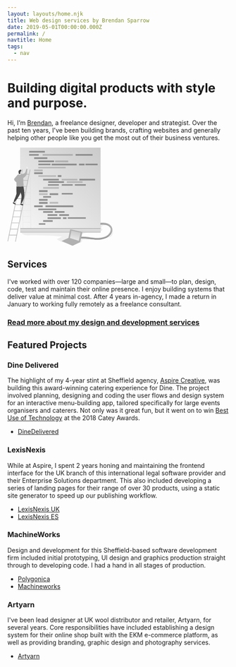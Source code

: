 ```yaml
---
layout: layouts/home.njk
title: Web design services by Brendan Sparrow
date: 2019-05-01T00:00:00.000Z
permalink: /
navtitle: Home
tags:
  - nav
---
```

# Building digital products with style and purpose.

Hi, I’m [Brendan](/about), a freelance designer, developer and strategist. Over the past ten years, I've been building brands, crafting websites and generally helping other people like you get the most out of their business ventures.

<section class="illustrated">

<svg xmlns="http://www.w3.org/2000/svg" width="240" height="223">
  <defs>
    <linearGradient id="a" x1="152.375%" x2="-11.785%" y1="-62.691%" y2="118.011%">
      <stop offset="0%" stop-color="#FFF" stop-opacity="0"/>
      <stop offset="100%" stop-color="#FFF"/>
    </linearGradient>
    <linearGradient id="b" x1="50.002%" x2="50.002%" y1="208.092%" y2="-98.947%">
      <stop offset="0%" stop-color="#FFF" stop-opacity="0"/>
      <stop offset="99%" stop-color="#FFF"/>
    </linearGradient>
    <linearGradient id="c" x1="74.508%" x2="26.609%" y1="-61.705%" y2="146.279%">
      <stop offset="0%" stop-color="#FFF" stop-opacity="0"/>
      <stop offset="100%" stop-color="#FFF"/>
    </linearGradient>
  </defs>
  <g fill="none" fill-rule="nonzero" style="mix-blend-mode:multiply">
    <path fill="#6D6D6D" d="M239.68 188.516c.414 4.651-.61 8.62-2.333 10.772-1.723 2.152-4.3 3.495-6.964 4.211-2.664.716-11.311 2.884-14.064 3.039 2.675-.832 12.97-3.942 14.312-6.402a31.773 31.773 0 0 0 1.475-3.485c.909-2.284 2.098-12.974 3.854-14.73 2.042-2.026 3.523 4.338 3.72 6.595zM124.789 201.418a663.743 663.743 0 0 0-73.905-2.554c-7.001.154-15.214-.16-19.233-5.895 4.487-3.496 10.586-3.853 16.266-4.046 55.833-1.993 107.62-3.683 163.454-5.675-2.56-1.855 0-6.386-.518-9.507 5.505-1.684 17.153.93 20.769 4.756-3.385-2.427-10.607-3.303-13.69-2.042-3.082 1.26-5.582 4.035-3.903 6.903.496.848 1.294 1.569 1.426 2.543.22 1.624-1.48 2.802-2.994 3.43-13.338 5.504-29.555.236-42.44 6.748a4.91 4.91 0 0 0-1.96 1.514c-1.916 2.912 2.576 5.768 6.01 6.346a246.094 246.094 0 0 0 37.179 3.424l-42.215 1.96c1.205 1.442.594 3.776-.81 5.026-1.403 1.25-3.335 1.651-5.185 1.981-15.622 2.67-37.75 1.608-50.84-8.807 3.98-2.334 8.394-4.134 12.589-6.105z" opacity=".1"/>
    <path fill="#B3B3B3" d="M23.367 61.525l-6.055 6.903c-1.057 1.2-2.202 2.62-1.96 4.205.199.894.64 1.715 1.277 2.373a21.958 21.958 0 0 0 3.892 3.638c2.037-5.549 3.611-11.246 2.846-17.12zM29.312 0h182.262v182.73H29.312z"/>
    <path fill="url(#a)" d="M29.312 0h182.262v182.73H29.312z"/>
    <path fill="#B3B3B3" d="M.335 212.178L33.397 49.232l1.133.23L1.468 212.407zM17.698 212.981L51.052 49.624l1.133.231L18.83 213.213z"/>
    <path fill="#B3B3B3" d="M31.635 59.868h17.67v1.156h-17.67zM28.85 73.662h17.67v1.156H28.85zM26.059 87.451h17.67v1.156h-17.67zM23.268 101.246h17.67v1.156h-17.67zM20.477 115.04h17.67v1.156h-17.67zM17.686 128.835h17.67v1.156h-17.67zM14.901 142.629h17.67v1.156h-17.67zM12.11 156.424h17.67v1.156H12.11zM9.319 170.218h17.67v1.156H9.319zM6.528 184.013h17.67v1.156H6.528zM3.738 197.802h17.67v1.156H3.738z"/>
    <path fill="#AAA" d="M53.846 182.576L52.404 51.49l-1.206-.231.11 9.98h-3.22c-.05-1.718-.286-3.38-.892-4.503-1.7-3.165-3.853 0-4.47 2.119-.275.925-.704 1.9-1.535 2.367h-3.248a5.554 5.554 0 0 0-1.156-.11 3.81 3.81 0 0 0-.71.105h-1.651l-.127-10.156-1.205-.226.154 12.583c-.083.132-.165.27-.237.413-.738 1.448-.925 3.1-1.1 4.718-1.542 16.2-.728 32.515.093 48.765.143 2.813.291 5.675 1.255 8.323.206.571.462 1.124.765 1.651l.693 55.332 19.129-.044zm-1.206-.27l-16.695-.038-.149-12.325 16.707.039.137 12.324zm-.148-13.453l-16.723-.038-.154-12.325 16.728.044.149 12.32zm-.149-13.447l-16.728-.061-.154-12.325 16.745.044.137 12.342zm-.149-13.454l-16.75-.044-.154-12.325h1.1c.154.083.312.156.474.22.96.33 2.014.255 2.918-.209h12.286l.126 12.358zm-.148-13.453H40.993c.155-.263.256-.555.297-.859.154-1.15-.484-2.229-.92-3.302-1.04-2.577-.935-5.417-.319-8.164l11.863.028.132 12.297zm-.149-13.453h-11.56c.199-.721.43-1.431.678-2.125 1.233-3.402 2.906-6.671 3.72-10.183h7.03l.132 12.308zm-.165-13.453h-6.776c.694-4.046.149-8.257.407-12.325H51.6l.132 12.325zm-.149-13.454h-6.12c.099-.983.27-1.958.511-2.917.364-1.387.903-2.752 1.129-4.156a21.468 21.468 0 0 0-.1-5.246h4.448l.132 12.32zm-.28-25.772l.137 12.325h-4.524a17.538 17.538 0 0 1-.044-1.784c.077-2.125.666-4.2.913-6.314.173-1.4.272-2.81.298-4.222l3.22-.005z" opacity=".1"/>
    <g fill="#747474" opacity=".75">
      <path d="M49.459 7.596h35.648v3.721H49.459zM49.459 14.802h21.76v3.501h-21.76z"/>
      <path d="M79.993 14.802h68.472v3.523H79.993z" opacity=".54"/>
      <path d="M154.872 14.802h38.543v3.523h-38.543zM60.776 22.007h29.917v3.694H60.776z"/>
      <path d="M60.776 49.701h19.42v4.156h-19.42z" opacity=".48"/>
      <path d="M114.402 62.406h8.202v4.139h-8.202zM60.776 55.899h19.42v4.156h-19.42zM60.776 130.91h19.42v4.156h-19.42zM71.83 96.584h19.42v4.156H71.83z"/>
      <path d="M71.83 103.404h19.42v4.156H71.83z" opacity=".48"/>
      <path d="M71.83 116.422h19.42v4.156H71.83zM71.83 123.242h19.42v4.156H71.83zM96.01 103.404h19.42v4.156H96.01z"/>
      <path d="M96.01 123.033h19.42v4.156H96.01z" opacity=".48"/>
      <path d="M86.505 130.91h63.044v4.156H86.505zM70.382 29.213h35.648v3.721H70.382z"/>
      <path d="M108.358 29.213h29.879v4.134h-29.88z" opacity=".52"/>
      <path d="M70.332 36.424H97.86v3.501H70.332z"/>
      <path d="M70.332 62.873h40.25v3.264h-40.25z" opacity=".48"/>
      <path d="M177.374 36.424h27.528v3.501h-27.528zM100.503 36.424h56.807v3.881h-56.807zM162.705 36.424h12.523v3.947h-12.523z"/>
      <path d="M70.228 43.629h62.07v3.473h-62.07z" opacity=".48"/>
      <path d="M70.228 138.171h40.938v3.628H70.228zM81.23 70.75h35.649v3.721H81.23z"/>
      <path d="M81.23 89.554h35.649v3.721H81.23z" opacity=".48"/>
      <path d="M81.23 164.571h21.65v3.6H81.23zM71.472 171.545h14.664v3.325H71.472zM81.23 144.11h21.98v3.721H81.23zM107.736 144.11h21.98v3.721h-21.98zM91.31 150.93h21.98v3.721H91.31zM117.809 150.93h21.98v3.721h-21.98zM91.31 157.905h30.154v3.721H91.31zM126.182 157.905h8.053v3.721h-8.053zM81.23 110.015h17.83v3.556H81.23zM92.07 82.943h24.815v3.314H92.07zM123.479 82.943h24.815v3.314h-24.815zM123.479 102.991h24.815v3.314h-24.815zM153.237 82.943h24.815v3.314h-24.815zM137.163 158.059h40.888v3.314h-40.888z"/>
      <path d="M123.39 70.75h35.649v3.721H123.39z" opacity=".48"/>
      <path d="M92.808 76.332h35.648v3.721H92.808z"/>
      <path d="M134.962 76.332h35.648v3.721h-35.648z" opacity=".48"/>
      <path d="M163.53 70.75h35.648v3.721H163.53z"/>
    </g>
    <path fill="#F0F0F0" d="M44.064 48.006a2.813 2.813 0 0 1-.137-1.002 1.47 1.47 0 0 0 0-.44 1.651 1.651 0 0 0-.358-.551 1.778 1.778 0 0 1-.253-1.652c.38-.077.512-.374.644-.732.093-.371.247-.725.457-1.046a.286.286 0 0 1 .203-.126c.091.009.17.065.21.149.159.319-.05.754.164 1.034.127.154.347.204.501.325.33.248.347.754.639 1.035.069.053.132.114.187.182.06.11.084.238.066.363-.033.49-.203.961-.49 1.36-.279.279-.48.626-.583 1.007a1.26 1.26 0 0 1-.044.352.473.473 0 0 1-.55.237c-.204-.05-.485-.39-.656-.495z"/>
    <path fill="#B3B3B3" d="M33.325 61.305a2.488 2.488 0 0 0-.55-.55 1.855 1.855 0 0 0-1.162-.287c-.404.04-.805.105-1.2.198-1.729.32-3.501-.083-5.257 0-1.97.116-2.708 2.202-3.055 3.039a17.615 17.615 0 0 0-1.288 5.058c-.083.826-.105 1.652-.127 2.488-.099 3.375-.325 6.716-.192 10.09l.22 5.538c-.025.332.062.664.247.941.204.202.462.338.744.391 3.11.897 6.39.92 9.627.92 1.651 0 3.534-.1 4.624-1.344 1.2-1.376.886-3.451.633-5.257-.93-6.924.952-15.655-3.264-21.225z"/>
    <path fill="#F0F0F0" d="M31.156 58.772c.405-.288.74-.664.98-1.1.158-.42.212-.871.16-1.316a4.761 4.761 0 0 0-.551-2.02 2.543 2.543 0 0 0-1.618-1.26c-1.101-.226-2.235.55-2.753 1.53a7.31 7.31 0 0 0-.655 3.302c-.038 1.426-1.134 3.606.204 4.107 1.547.578 2.752-1.101 3.01-1.839a3.21 3.21 0 0 1 1.223-1.404z"/>
    <path fill="#494949" d="M31.651 51.473a2.61 2.61 0 0 1-.412 1.377c-.23.45-.507.874-.826 1.266a2.956 2.956 0 0 0-.55.748 2.24 2.24 0 0 0 .12 1.437c-.236.121-.462-.418-.682-.27a.275.275 0 0 0-.083.138.985.985 0 0 0 .237.985.66.66 0 0 1 .176.215c.066.17-.077.347-.143.517-.165.419.127.93-.094 1.321a1.1 1.1 0 0 1-.957.419c-.644.044-1.288.06-1.932.044a.738.738 0 0 1-.38-.077.793.793 0 0 1-.292-.55 20.455 20.455 0 0 1-.55-4.84c-.04-.48.071-.961.319-1.375.192-.26.473-.43.677-.667.204-.236.402-.688.671-.985a3 3 0 0 1 1.437-.726c1.063-.281 3.143-.683 3.264 1.023zM20.615 101.637c.1.833.12 1.673.06 2.51-.095.67-.246 1.33-.451 1.976a56.752 56.752 0 0 1-2.62 7.668c-.76 1.651-1.69 3.303-2.296 5.02a29.383 29.383 0 0 0-1.205 6.259 2.593 2.593 0 0 0 1.354-.876 68.741 68.741 0 0 0 12.182-16.739 17.411 17.411 0 0 0 1.65-4.134c.232-1.225.348-2.469.348-3.715a59.714 59.714 0 0 0-.121-8.065c-.1-.935-.32-1.987-1.101-2.482a2.956 2.956 0 0 0-1.288-.347c-1.503-.138-3.039 0-4.52-.33-.55-.11-1.403-.639-1.81-.287-.408.353-.182 2.081-.204 2.555a88.965 88.965 0 0 0 .022 10.987z"/>
    <path fill="#494949" d="M32.042 109.41c.13 2.108.012 4.226-.352 6.307l-1.426 10.69a1.1 1.1 0 0 0 1.569.37c.494-.36.876-.853 1.1-1.421 2.164-4.25 4.355-8.582 5.159-13.277.338-2.207.476-4.44.413-6.672a82.283 82.283 0 0 0-1.916-16.668 1.1 1.1 0 0 0-.336-.688 1.145 1.145 0 0 0-.803-.099l-4.905.617c-1.173.148-6.892-.028-6.892-.028s1.987 4.888 2.554 6.402c1.723 4.602 5.835 9.38 5.835 14.466z"/>
    <path fill="#F0F0F0" d="M12.99 125.9c.091.213.228.401.403.551a7.288 7.288 0 0 0 4.018 2.004c.405.118.843.013 1.15-.275a.88.88 0 0 0-.137-1.101 3.028 3.028 0 0 0-.985-.633 2.879 2.879 0 0 1-1.608-1.574c-.787-2.62-3.517-1.123-2.84 1.029zM29.741 128.752a2.34 2.34 0 0 0 1.184.964c1.189.55 2.526 1.023 3.814.726.377-.063.718-.258.964-.55a.793.793 0 0 0-.033-1.03c-.298-.27-.765-.187-1.167-.23a1.651 1.651 0 0 1-1.162-.705c-.148-.22-.242-.474-.38-.7-1.183-1.992-4.238-.572-3.22 1.525z"/>
    <path fill="#494949" d="M12.897 124.128a.958.958 0 0 1 .875-.308c.463.11.705.655 1.145.842.199.083.419.088.622.16.38.183.718.444.991.765.782.716 1.91 1.101 2.428 2.01a.65.65 0 0 1 .071.627.617.617 0 0 1-.429.248c-.589.115-1.365.324-1.921.093a20.587 20.587 0 0 1-2.785-1.343c-.49-.297-.843-1.1-1.195-1.58-.43-.572-.292-1.007.198-1.514zM29.818 127.062c-.148-.06-.33-.137-.446-.027a.253.253 0 0 0-.06.088 1.772 1.772 0 0 0 .5 1.998 6.402 6.402 0 0 0 1.91 1.101 8.114 8.114 0 0 0 2.203.77 2.136 2.136 0 0 0 2.064-.77 1.1 1.1 0 0 0 .193-.787c-.116-.606-.804-.87-1.376-1.101-.727-.286-1.36-.81-2.109-1.04-.958-.314-1.981.137-2.879-.232z"/>
    <path fill="#B3B3B3" d="M33.28 60.952l4.327-2.152a7.855 7.855 0 0 0 1.536-.914c2.57-2.092 2.428-5.956 3.76-8.989a.936.936 0 0 1 .38-.495.98.98 0 0 1 .49-.033l1.744.209-1.392 10.244a9.743 9.743 0 0 1-.485 2.202 8.08 8.08 0 0 1-.792 1.431 24.22 24.22 0 0 1-6.27 6.413 2.29 2.29 0 0 1-.88.44 1.69 1.69 0 0 1-1.102-.203c-1.194-.622-1.69-2.065-1.92-3.391a7.112 7.112 0 0 1 .605-4.762zM29.312 182.73h182.262v10.228H29.312z"/>
    <path fill="url(#b)" d="M29.312 184.591h182.262v8.367H29.312z"/>
    <path fill="#B3B3B3" d="M237.996 189.16c-.803 3.743-3 7.761-7.062 11.174-7.453 6.264-17.092 7.888-23.868 8.152-.837.033-1.651.05-2.499.05-6.055 0-12.11-.798-17.967-1.575l-4.15-.55c-7.019-.875-15.105-1.596-22.239.92l-.628-1.784-.655-1.85c7.922-2.796 16.542-2.036 23.995-1.1 1.393.17 2.785.357 4.183.55 6.507.859 13.239 1.75 19.817 1.497 6.17-.242 14.923-1.695 21.54-7.255 2.636-2.202 4.954-5.439 5.774-8.862a9.958 9.958 0 0 0-.138-5.46 9.226 9.226 0 0 0-.985-2.093c-1.872-2.956-5.235-4.855-8.114-5.702-4.277-1.261-8.945-1.101-13.47-.942h-.165l-.06-1.695-.077-2.152c4.645-.171 9.908-.364 14.862 1.1 5.763 1.696 10.128 5.55 11.67 10.3.711 2.363.793 4.872.236 7.277z"/>
    <path fill="#939393" d="M238.073 187.068c-.33 4.31-2.515 9.264-7.37 13.349-7.453 6.258-17.097 7.888-23.874 8.146-.83.033-1.651.05-2.499.05-6.055 0-12.11-.798-17.961-1.574l-4.156-.55c-7.019-.876-15.105-1.597-22.233.918l-1.283-3.633c.32-.11.639-.22.964-.319l.627 1.784c7.156-2.516 15.22-1.795 22.239-.92l4.15.55c5.862.777 11.901 1.575 17.967 1.575.831 0 1.651 0 2.5-.05 6.775-.264 16.414-1.888 23.867-8.152 4.062-3.413 6.259-7.431 7.062-11.174z"/>
    <path fill="#B3B3B3" d="M144.314 185.62l26.036 5.945-4.959 22.784-17.23 8.262-23.609-10.277 15.837-7.079z"/>
    <path fill="#B3B3B3" d="M142.607 185.158l26.037 5.939-4.96 22.784-16.893 8.218-23.609-10.282 15.501-7.03z"/>
    <path fill="#B3B3B3" d="M141.985 204.892l20.153 6.358 4.183-18.446-20.923-4.492z"/>
    <path fill="url(#c)" d="M141.985 204.892l20.153 6.358 4.183-18.446-20.923-4.492z"/>
    <path fill="#939393" d="M233.692 181.079l-.584-.11c-1.871-2.956-5.235-4.855-8.114-5.703-4.277-1.26-9.093-1.1-13.618-.936l-.05-1.85s9.909-.55 15.777 2.269c3.72 1.794 6.589 6.33 6.589 6.33z"/>
  </g>
</svg>

## Services

I've worked with over 120 companies—large and small—to plan, design, code, test and maintain their online presence. I enjoy building systems that deliver value at minimal cost. After 4 years in-agency, I made a return in January to working fully remotely as a freelance consultant.

<h3 class="services-link"><a href="/services">Read more about my design and development services</a></h3>

</section>

## Featured Projects

### Dine Delivered

The highlight of my 4-year stint at Sheffield agency, [Aspire Creative](https://www.aspirecreative.co.uk), was building this award-winning catering experience for Dine. The project involved planning, designing and coding the user flows and design system for an interactive menu-building app, tailored specifically for large events organisers and caterers. Not only was it great fun, but it went on to win [Best Use of Technology](https://www.thecaterer.com/articles/532082/cateys-2018-best-use-of-technology-award-dine-delivered) at the 2018 Catey Awards.

<ul class="list-inline">
  <li>
    <a class="site-link" href="https://www.dinedelivered.com" target="_blank" rel="noopener noreferrer">DineDelivered</a>
  </li>
</ul>

### LexisNexis

While at Aspire, I spent 2 years honing and maintaining the frontend interface for the UK branch of this international legal software provider and their Enterprise Solutions department. This also included developing a series of landing pages for their range of over 30 products, using a static site generator to speed up our publishing workflow.

<ul class="list-inline">
  <li>
    <a class="site-link" href="https://www.lexisnexis.co.uk" target="_blank" rel="noopener noreferrer">LexisNexis UK</a>
  </li>
  <li>
    <a class="site-link" href="https://www.lexisnexis-es.co.uk" target="_blank" rel="noopener noreferrer">LexisNexis ES</a>
  </li>
</ul>

### MachineWorks

Design and development for this Sheffield-based software development firm included initial prototyping, UI design and graphics production straight through to developing code. I had a hand in all stages of production.

<ul class="list-inline">
  <li>
    <a class="site-link" href="https://www.polygonica.com" target="_blank" rel="noopener noreferrer">Polygonica</a>
  </li>
  <li>
    <a class="site-link" href="https://www.machineworks.com" target="_blank" rel="noopener noreferrer">Machineworks</a>
  </li>
</ul>

### Artyarn

I've been lead designer at UK wool distributor and retailer, Artyarn, for several years. Core responsibilities have included establishing a design system for their online shop built with the EKM e-commerce platform, as well as providing branding, graphic design and photography services.

<ul class="list-inline">
  <li>
    <a class="site-link" href="https://www.artyarn.co.uk/" target="_blank" rel="noopener noreferrer">Artyarn</a>
  </li>
</ul>

